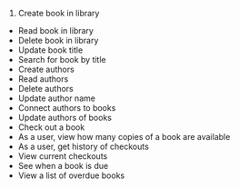 1. Create book in library
- Read book in library
- Delete book in library
- Update book title
- Search for book by title
- Create authors
- Read authors
- Delete authors
- Update author name
- Connect authors to books
- Update authors of books
- Check out a book
- As a user, view how many copies of a book are available
- As a user, get history of checkouts
- View current checkouts
- See when a book is due
- View a list of overdue books
 
